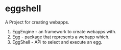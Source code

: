 # eggshell

A Project for creating webapps.

1. EggEngine - an framework to create webapps with.
2. Egg - package that represents a webapp which.
3. EggShell - API to select and execute an egg.
